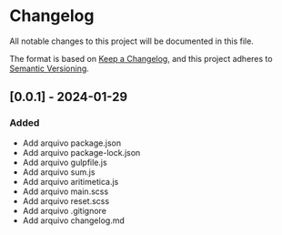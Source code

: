 # Changelog

All notable changes to this project will be documented in this file.

The format is based on [Keep a Changelog](https://keepachangelog.com/en/1.0.0/),
and this project adheres to [Semantic Versioning](https://semver.org/spec/v2.0.0.html).

## [0.0.1] - 2024-01-29

### Added

- Add arquivo package.json
- Add arquivo package-lock.json
- Add arquivo gulpfile.js
- Add arquivo sum.js
- Add arquivo aritimetica.js
- Add arquivo main.scss
- Add arquivo reset.scss
- Add arquivo .gitignore
- Add arquivo changelog.md